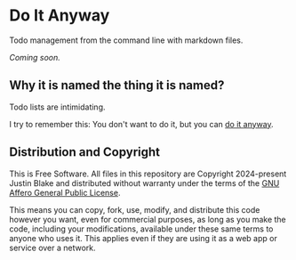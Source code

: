 # Do It Anyway

Todo management from the command line with markdown files.

_Coming soon._

## Why it is named the thing it is named?

Todo lists are intimidating.

I try to remember this: You don't want to do it, but you can [do it anyway](https://www.youtube.com/watch?v=mEyrfFwf3rI).

## Distribution and Copyright

This is Free Software. All files in this repository are Copyright 2024-present
Justin Blake and distributed without warranty under the terms of the
[GNU Affero General Public License](https://www.gnu.org/licenses/agpl-3.0.en.html).

This means you can copy, fork, use, modify, and distribute this code however
you want, even for commercial purposes, as long as you make the code, including
your modifications, available under these same terms to anyone who uses it.
This applies even if they are using it as a web app or service over a network.
